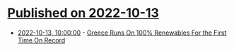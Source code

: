 # [Published on 2022-10-13](index.md)

* [2022-10-13, 10:00:00](https://hardware.slashdot.org/story/22/10/12/2246243/greece-runs-on-100-renewables-for-the-first-time-on-record?utm_source=rss1.0mainlinkanon&utm_medium=feed) - [Greece Runs On 100% Renewables For the First Time On Record](https://hardware.slashdot.org/story/22/10/12/2246243/greece-runs-on-100-renewables-for-the-first-time-on-record?utm_source=rss1.0mainlinkanon&utm_medium=feed)
